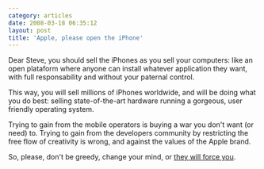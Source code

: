 ```yaml
---
category: articles
date: 2008-03-18 06:35:12
layout: post
title: 'Apple, please open the iPhone'
---
```


<p>Dear Steve, you should sell the iPhones as you sell your computers: like an open plataform where anyone can install whatever application they want, with full responsability and without your paternal control.</p>

<p>This way, you will sell millions of iPhones worldwide, and will be doing what you do best: selling state-of-the-art hardware running a gorgeous, user friendly operating system.</p>

<p>Trying to gain from the mobile operators is buying a war you don't want (or need) to. Trying to gain from the developers community by restricting the free flow of creativity is wrong, and against the values of the Apple brand.</p>

<p>So, please, don't be greedy, change your mind, or <a href="http://money.cnn.com/news/newsfeeds/articles/djf500/200803132020DOWJONESDJONLINE001129_FORTUNE5.htm">they will force you</a>.
